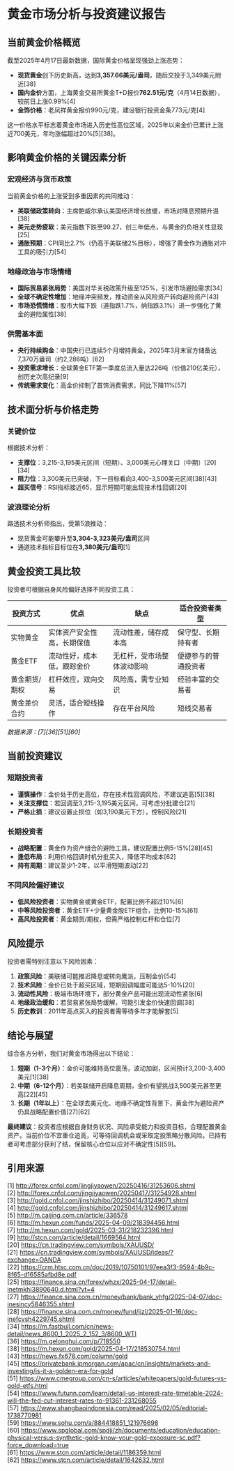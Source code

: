 # 黄金市场分析与投资建议报告

## 当前黄金价格概览

截至2025年4月17日最新数据，国际黄金价格呈现强劲上涨态势：
- **现货黄金**创下历史新高，达到**3,357.66美元/盎司**，随后交投于3,349美元附近[38]
- **国内金价**方面，上海黄金交易所黄金T+D报价**762.51元/克**（4月14日数据），较前日上涨0.99%[4]
- **金饰价格**：老凤祥黄金报价990元/克，建设银行投资金条773元/克[4]

这一价格水平标志着黄金市场进入历史性高位区域，2025年以来金价已累计上涨近700美元，年均涨幅超过20%[5][38]。

## 影响黄金价格的关键因素分析

### 宏观经济与货币政策

当前黄金价格的上涨受到多重因素的共同推动：
- **美联储政策转向**：主席鲍威尔承认美国经济增长放缓，市场对降息预期升温[38]
- **美元走势疲软**：美元指数下跌至99.27，创三年低点，与黄金的负相关性显现[25]
- **通胀预期**：CPI同比2.7%（仍高于美联储2%目标），增强了黄金作为通胀对冲工具的吸引力[54]

### 地缘政治与市场情绪

- **国际贸易紧张局势**：美国对华关税政策升级至125%，引发市场避险需求[34]
- **全球不确定性增加**：地缘冲突频发，推动资金从风险资产转向避险资产[43]
- **市场恐慌情绪**：股市大幅下跌（道指跌1.7%，纳指跌3.1%）进一步强化了黄金的避险属性[38]

### 供需基本面

- **央行持续购金**：中国央行已连续5个月增持黄金，2025年3月末官方储备达7,370万盎司（约2,286吨）[62]
- **投资需求增长**：全球黄金ETF第一季度总流入量达226吨（价值210亿美元），创历史次高纪录[9]
- **传统需求变化**：高金价抑制了首饰消费需求，同比下降11%[57]

## 技术面分析与价格走势

### 关键价位

根据技术分析：
- **支撑位**：3,215-3,195美元区间（短期）、3,000美元心理关口（中期）[20][34]
- **阻力位**：3,300美元已突破，下一目标看向3,400-3,500美元区间[38][43]
- **超买信号**：RSI指标接近65，显示短期可能出现技术性回调[20]

### 波浪理论分析

路透技术分析师指出，受第5浪推动：
- 现货黄金可能攀升至**3,304-3,323美元/盎司**区间
- 通道技术指标目标位在**3,380美元/盎司**[1]

## 黄金投资工具比较

投资者可根据自身风险偏好选择不同投资工具：

| 投资方式       | 优点                          | 缺点                          | 适合投资者类型       |
|----------------|-------------------------------|-------------------------------|----------------------|
| 实物黄金       | 实体资产安全性高，长期保值    | 流动性差，储存成本高          | 保守型、长期持有者  |
| 黄金ETF        | 流动性好，成本低，跟踪金价    | 无杠杆，受市场整体波动影响     | 便捷参与的普通投资者|
| 黄金期货/期权  | 杠杆效应，双向交易            | 风险高，需专业知识            | 经验丰富的交易者    |
| 黄金差价合约   | 灵活，适合短线操作            | 存在平台风险                  | 短线交易者          |

*数据来源：[7][36][51][60]*

## 当前投资建议

### 短期投资者

- **谨慎操作**：金价处于历史高位，存在技术性回调风险，不建议追高[5][38]
- **关注支撑位**：若回调至3,215-3,195美元区间，可考虑分批建仓[21]
- **严格止损**：建议设置止损位（如3,190美元下方），控制风险[21]

### 长期投资者

- **战略配置**：黄金作为资产组合的避险工具，建议配置比例5-15%[28][45]
- **逢低布局**：利用价格回调时机分批买入，降低平均成本[62]
- **持有周期**：建议至少1-2年，以平滑短期波动[22]

### 不同风险偏好建议

- **低风险投资者**：实物黄金或黄金ETF，配置比例不超过10%[6]
- **中等风险投资者**：黄金ETF+少量黄金股ETF组合，比例10-15%[61]
- **高风险投资者**：黄金期货/期权，但需严格控制杠杆和仓位[7]

## 风险提示

投资者需特别注意以下风险因素：
1. **政策风险**：美联储可能推迟降息或转向鹰派，压制金价[54]
2. **技术风险**：金价已处于超买区域，短期回调幅度可能达5-10%[20]
3. **流动性风险**：极端市场环境下，部分黄金产品可能出现流动性紧张[6]
4. **地缘政治缓和**：若贸易紧张局势缓解，可能引发金价快速回调[38]
5. **历史教训**：2011年高点买入的投资者需等待多年才能解套[5]

## 结论与展望

综合各方分析，我们对黄金市场得出以下结论：
1. **短期（1-3个月）**：金价可能维持高位震荡，波动加剧，区间预计3,200-3,400美元[1][38]
2. **中期（6-12个月）**：若美联储开启降息周期，金价有望挑战3,500美元甚至更高[22][45]
3. **长期（1年以上）**：在全球去美元化、地缘不确定性背景下，黄金作为避险资产仍具战略配置价值[27][62]

**最终建议**：投资者应根据自身财务状况、风险承受能力和投资目标，合理配置黄金资产。当前价位不宜重仓追高，可等待回调机会或采取定投策略分散风险。已持有者可考虑部分获利了结，保留核心仓位以应对不确定性[5][59]。

## 引用来源

[1] http://forex.cnfol.com/jingjiyaowen/20250416/31253606.shtml  
[2] http://forex.cnfol.com/jingjiyaowen/20250417/31254928.shtml  
[3] http://gold.cnfol.com/jinshizhibo/20250414/31249071.shtml  
[4] http://gold.cnfol.com/jinshizhibo/20250414/31249617.shtml  
[5] http://m.caijing.com.cn/article/336578  
[6] http://m.hexun.com/funds/2025-04-09/218394456.html  
[7] http://m.hexun.com/gold/2025-03-31/218232396.html  
[9] http://stcn.com/article/detail/1669564.html  
[20] https://cn.tradingview.com/symbols/XAUUSD/  
[21] https://cn.tradingview.com/symbols/XAUUSD/ideas/?exchange=OANDA  
[22] https://crm.htsc.com.cn/doc/2019/10750101/97eea3f3-9594-4b9c-8f65-d16585afbd8e.pdf  
[25] https://finance.sina.cn/forex/whzx/2025-04-17/detail-inetmkhi3890640.d.html?vt=4  
[27] https://finance.sina.com.cn/money/bank/bank_yhfg/2025-04-07/doc-inesincy5846355.shtml  
[28] https://finance.sina.com.cn/money/fund/jjzl/2025-01-16/doc-inefcvsh4229745.shtml  
[34] https://m.fastbull.com/cn/news-detail/news_8600_1_2025_2_152_3/8600_WTI  
[36] https://m.gelonghui.com/p/718550  
[38] https://m.hexun.com/gold/2025-04-17/218530754.html  
[43] https://news.fx678.com/column/gold  
[45] https://privatebank.jpmorgan.com/apac/cn/insights/markets-and-investing/is-it-a-golden-era-for-gold  
[51] https://www.cmegroup.com/cn-s/articles/whitepapers/gold-futures-vs-gold-etfs.html  
[54] https://www.futunn.com/learn/detail-us-interest-rate-timetable-2024-will-the-fed-cut-interest-rates-to-91361-231268055  
[57] https://www.shangbaoindonesia.com/read/2025/02/05/editorial-1738770981  
[59] https://www.sohu.com/a/884418851_121976698  
[60] https://www.spglobal.com/spdji/zh/documents/education/education-physical-versus-synthetic-gold-know-your-gold-exposure-sc.pdf?force_download=true  
[61] https://www.stcn.com/article/detail/1186359.html  
[62] https://www.stcn.com/article/detail/1642632.html
